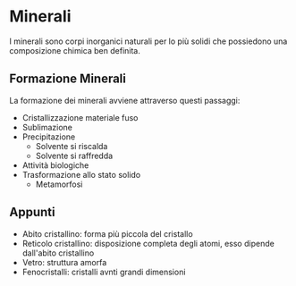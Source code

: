 # Minerali

I minerali sono corpi inorganici naturali per lo più solidi che possiedono una composizione chimica ben definita.

## Formazione Minerali

La formazione dei minerali avviene attraverso questi passaggi:
  * Cristallizzazione materiale fuso
  * Sublimazione
  * Precipitazione
    * Solvente si riscalda
    * Solvente si raffredda
  * Attività biologiche
  * Trasformazione allo stato solido
    * Metamorfosi

## Appunti

  * Abito cristallino: forma più piccola del cristallo
  * Reticolo cristallino: disposizione completa degli atomi, esso dipende dall'abito cristallino
  * Vetro: struttura amorfa
  * Fenocristalli: cristalli avnti grandi dimensioni
